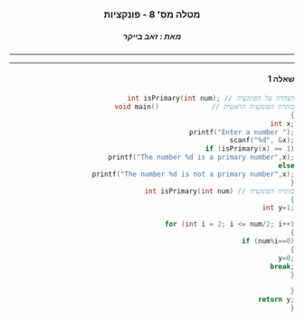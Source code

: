 <div align="center">

###  מטלה מס' 8 - פונקציות
##### מאת : זאב בייקר
___
<div align="right">

___
#### שאלה 1

```cpp
int isPrimary(int num); // הצהרה על הפונקציה
void main()             // כותרת הפונקציה הראשית
{
    int x;
    printf("Enter a number ");
    scanf("%d", &x);
    if (isPrimary(x) == 1)
        printf("The number %d is a primary number",x);
    else
        printf("The number %d is not a primary number",x);
}
int isPrimary(int num) // כותרת הפונקציה
{
    int y=1;

    for (int i = 2; i <= num/2; i++)
    {
        if (num%i==0)
        {
            y=0;
            break;
        }

    }
      return y;
}
```



